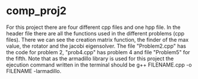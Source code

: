 # comp_proj2
For this project there are four different cpp files and one hpp file. 
In the header file there are all the functions used in the different problems (cpp files). There we can see the creation matrix function, the finder of the max value, the rotator and the jacobi eigensolver. 
The file "Problem2.cpp" has the code for problem 2, "prob4.cpp" has problem 4 and file "Problem5" for the fifth.
Note that as the armadillo library is used for this project the ejecution command written in the terminal should be g++ FILENAME.cpp -o FILENAME -larmadillo.
